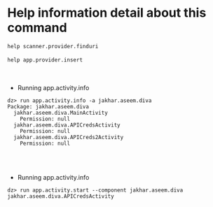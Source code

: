# Help information detail about this command #
    
```help scanner.provider.finduri```
</br>
</br>
```help app.provider.insert```
</br></br></br>
* Running app.activity.info
```    
dz> run app.activity.info -a jakhar.aseem.diva
Package: jakhar.aseem.diva
  jakhar.aseem.diva.MainActivity
    Permission: null
  jakhar.aseem.diva.APICredsActivity
    Permission: null
  jakhar.aseem.diva.APICreds2Activity
    Permission: null
```    
</br><br>
* Running app.activity.info 
```
dz> run app.activity.start --component jakhar.aseem.diva jakhar.aseem.diva.APICredsActivity
```
